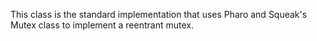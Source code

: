 This class is the standard implementation that uses Pharo and Squeak's Mutex class to implement a reentrant mutex.